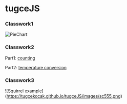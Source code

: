 # tugceJS 

### Classwork1
![PieChart](https://tugcekocak.github.io/tugceJS/images/sc1.png)
### Classwork2
Part1: [counting](https://tugcekocak.github.io/tugceJS/classwork_part1.html)

Part2: [temperature conversion](https://tugcekocak.github.io/tugceJS/classwork_part2.html)

### Classwork3
![Squirrel example] (https://tugcekocak.github.io/tugceJS/images/sc555.png)
